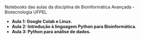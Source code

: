 
Notebooks das aulas da disciplina de Bioinformática Avançada - Biotecnologia UFPEL
- **Aula 1: Google Colab e Linux.** 
- **Aula 2: Introdução à linguagem Python para Bioinformática.** 
- **Aula 3: Python para análise de dados.** 

